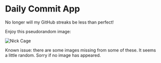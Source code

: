 Daily Commit App
================
No longer will my GitHub streaks be less than perfect!

Enjoy this pseudorandom image:

![Nick Cage](http://www.placecage.com/500/400 "Nick Cage")

Known issue: there are some images missing from some of these. It seems a little random. Sorry if no image has appeared.